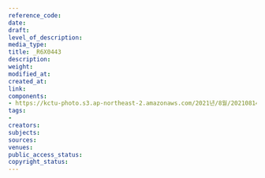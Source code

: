 ```yaml
---
reference_code: 
date: 
draft: 
level_of_description: 
media_type: 
title: _R6X0443
description: 
weight: 
modified_at: 
created_at: 
link: 
components:
- https://kctu-photo.s3.ap-northeast-2.amazonaws.com/2021년/8월/20210814_8.15+전국노동자대회/_R6X0443.jpg
tags:
- 
creators: 
subjects: 
sources: 
venues: 
public_access_status: 
copyright_status: 
---
```

